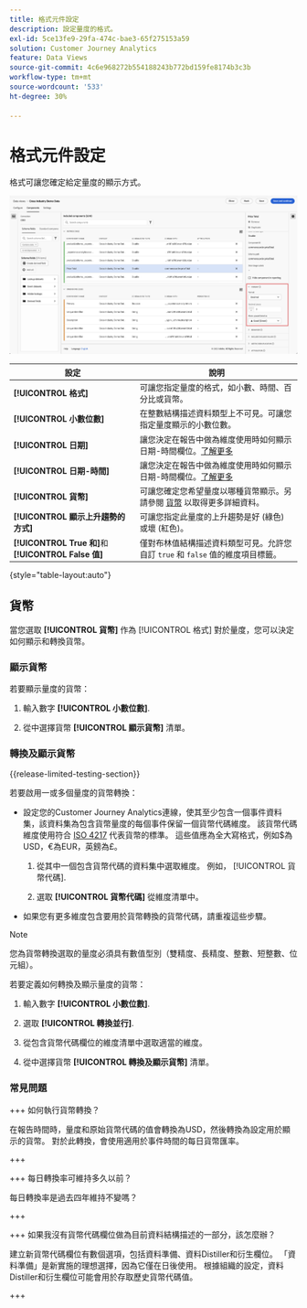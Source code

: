 ```yaml
---
title: 格式元件設定
description: 設定量度的格式。
exl-id: 5ce13fe9-29fa-474c-bae3-65f275153a59
solution: Customer Journey Analytics
feature: Data Views
source-git-commit: 4c6e968272b554188243b772bd159fe8174b3c3b
workflow-type: tm+mt
source-wordcount: '533'
ht-degree: 30%

---
```


# 格式元件設定

格式可讓您確定給定量度的顯示方式。

![格式設定](../assets/format-settings.png)

| 設定 | 說明 |
| --- | --- |
| **[!UICONTROL 格式]** | 可讓您指定量度的格式，如小數、時間、百分比或貨幣。 |
| **[!UICONTROL 小數位數]** | 在整數結構描述資料類型上不可見。可讓您指定量度顯示的小數位數。 |
| **[!UICONTROL 日期]** | 讓您決定在報告中做為維度使用時如何顯示日期-時間欄位。[了解更多](../../use-cases/data-views/data-views-usecases.md#date-and-date-time-use-cases) |
| **[!UICONTROL 日期-時間]** | 讓您決定在報告中做為維度使用時如何顯示日期-時間欄位。[了解更多](../../use-cases/data-views/data-views-usecases.md#date-and-date-time-use-cases) |
| **[!UICONTROL 貨幣]** | 可讓您確定您希望量度以哪種貨幣顯示。另請參閱 [貨幣](#currency) 以取得更多詳細資料。 |
| **[!UICONTROL 顯示上升趨勢的方式]** | 可讓您指定此量度的上升趨勢是好 (綠色) 或壞 (紅色)。 |
| **[!UICONTROL True 和]**&#x200B;和 **[!UICONTROL False 值]** | 僅對布林值結構描述資料類型可見。允許您自訂 `true` 和 `false` 值的維度項目標籤。 |

{style="table-layout:auto"}

## 貨幣

當您選取 **[!UICONTROL 貨幣]** 作為 [!UICONTROL 格式] 對於量度，您可以決定如何顯示和轉換貨幣。

### 顯示貨幣

若要顯示量度的貨幣：

1. 輸入數字 **[!UICONTROL 小數位數]**.

1. 從中選擇貨幣 **[!UICONTROL 顯示貨幣]** 清單。


### 轉換及顯示貨幣

{{release-limited-testing-section}}

若要啟用一或多個量度的貨幣轉換：

- 設定您的Customer Journey Analytics連線，使其至少包含一個事件資料集，該資料集為包含貨幣量度的每個事件保留一個貨幣代碼維度。 該貨幣代碼維度使用符合 [ISO 4217](https://www.iso.org/iso-4217-currency-codes.html) 代表貨幣的標準。 這些值應為全大寫格式，例如$為USD，€為EUR，英鎊為£。

   1. 從其中一個包含貨幣代碼的資料集中選取維度。 例如， [!UICONTROL 貨幣代碼].

   1. 選取 **[!UICONTROL 貨幣代碼]** 從維度清單中。

- 如果您有更多維度包含要用於貨幣轉換的貨幣代碼，請重複這些步驟。

>[!NOTE]
>
>您為貨幣轉換選取的量度必須具有數值型別（雙精度、長精度、整數、短整數、位元組）。


若要定義如何轉換及顯示量度的貨幣：

1. 輸入數字 **[!UICONTROL 小數位數]**.

1. 選取 **[!UICONTROL 轉換並行]**.

1. 從包含貨幣代碼欄位的維度清單中選取適當的維度。

1. 從中選擇貨幣 **[!UICONTROL 轉換及顯示貨幣]** 清單。

### 常見問題

+++ 如何執行貨幣轉換？

在報告時間時，量度和原始貨幣代碼的值會轉換為USD，然後轉換為設定用於顯示的貨幣。 對於此轉換，會使用適用於事件時間的每日貨幣匯率。

+++


+++ 每日轉換率可維持多久以前？

每日轉換率是過去四年維持不變嗎？

+++


+++ 如果我沒有貨幣代碼欄位做為目前資料結構描述的一部分，該怎麼辦？

建立新貨幣代碼欄位有數個選項，包括資料準備、資料Distiller和衍生欄位。 「資料準備」是新實施的理想選擇，因為它僅在日後使用。 根據組織的設定，資料Distiller和衍生欄位可能會用於存取歷史貨幣代碼值。

+++

